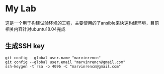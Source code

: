 # My Lab 
这是一个用于构建试验环境的工程，主要使用的了ansible来快速构建环境，目前相关内容针对ubuntu18.04完成


## 生成SSH key
```
git config --global user.name "marvinrencn"
git config --global user.email "marvinrencn@gmail.com"
ssh-keygen -t rsa -b 4096 -C "marvinrencn@gmail.com"
```
